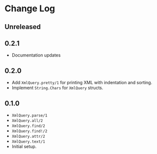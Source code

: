 # Change Log

## Unreleased

## 0.2.1

- Documentation updates

## 0.2.0

- Add `XmlQuery.pretty/1` for printing XML with indentation and sorting.
- Implement `String.Chars` for `XmlQuery` structs.

## 0.1.0

- `XmlQuery.parse/1`
- `XmlQuery.all/2`
- `XmlQuery.find/2`
- `XmlQuery.find!/2`
- `XmlQuery.attr/2`
- `XmlQuery.text/1`
- Initial setup.


